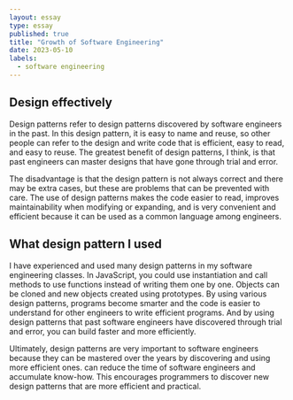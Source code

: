 ```yaml
---
layout: essay
type: essay
published: true
title: "Growth of Software Engineering"
date: 2023-05-10
labels:
  - software engineering
---
```



## Design effectively

Design patterns refer to design patterns discovered by software engineers in the past. In this design pattern, it is easy to name and reuse, so other people can refer to the design and write code that is efficient, easy to read, and easy to reuse. The greatest benefit of design patterns, I think, is that past engineers can master designs that have gone through trial and error.

The disadvantage is that the design pattern is not always correct and there may be extra cases, but these are problems that can be prevented with care. The use of design patterns makes the code easier to read, improves maintainability when modifying or expanding, and is very convenient and efficient because it can be used as a common language among engineers.

## What design pattern I used

I have experienced and used many design patterns in my software engineering classes. In JavaScript, you could use instantiation and call methods to use functions instead of writing them one by one. Objects can be cloned and new objects created using prototypes. By using various design patterns, programs become smarter and the code is easier to understand for other engineers to write efficient programs. And by using design patterns that past software engineers have discovered through trial and error, you can build faster and more efficiently.

Ultimately, design patterns are very important to software engineers because they can be mastered over the years by discovering and using more efficient ones. can reduce the time of software engineers and accumulate know-how. This encourages programmers to discover new design patterns that are more efficient and practical.
